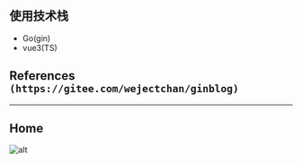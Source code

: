## 使用技术栈
- Go(gin)
- vue3(TS)

## References `(https://gitee.com/wejectchan/ginblog)`
---
## Home
![alt](./blog.PNG)
